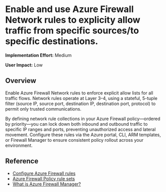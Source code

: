 # Enable and use Azure Firewall Network rules to explicity allow traffic from specific sources/to specific destinations.

**Implementation Effort:** Medium

**User Impact:** Low

## Overview

Enable Azure Firewall Network rules to enforce explicit allow lists for all traffic flows. Network rules operate at Layer 3–4, using a stateful, 5-tuple filter (source IP, source port, destination IP, destination port, protocol) to permit only trusted communications. 

By defining network rule collections in your Azure Firewall policy—ordered by priority—you can lock down both inbound and outbound traffic to specific IP ranges and ports, preventing unauthorized access and lateral movement. Configure these rules via the Azure portal, CLI, ARM templates, or Firewall Manager to ensure consistent policy rollout across your environment.

## Reference

* [Configure Azure Firewall rules](https://learn.microsoft.com/en-us/azure/firewall/rule-processing#inbound-connectivity)
* [Azure Firewall Policy rule sets](https://learn.microsoft.com/en-us/azure/firewall/policy-rule-sets)
* [What is Azure Firewall Manager?](https://learn.microsoft.com/en-us/azure/firewall-manager/overview)
